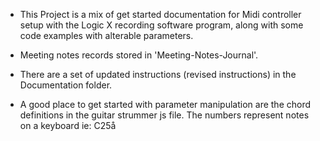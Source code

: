 * This Project is a mix of get started documentation for Midi controller setup with the Logic X recording software
program, along with some code examples with alterable parameters.

* Meeting notes records stored in 'Meeting-Notes-Journal'.

* There are a set of updated instructions (revised instructions) in the Documentation folder.

* A good place to get started with parameter manipulation are the chord definitions in the guitar strummer js file.
The numbers represent notes on a keyboard ie: C25å
 